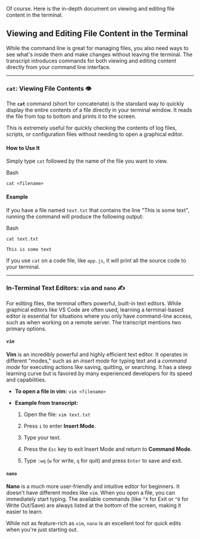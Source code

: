 Of course. Here is the in-depth document on viewing and editing file content in the terminal.

## Viewing and Editing File Content in the Terminal

While the command line is great for managing files, you also need ways to see what's inside them and make changes without leaving the terminal. The transcript introduces commands for both viewing and editing content directly from your command line interface.

---

### **`cat`**: Viewing File Contents 👁️

The **`cat`** command (short for concatenate) is the standard way to quickly display the entire contents of a file directly in your terminal window. It reads the file from top to bottom and prints it to the screen.

This is extremely useful for quickly checking the contents of log files, scripts, or configuration files without needing to open a graphical editor.

#### **How to Use It**

Simply type `cat` followed by the name of the file you want to view.

Bash

```
cat <filename>
```

#### **Example**

If you have a file named `text.txt` that contains the line "This is some text", running the command will produce the following output:

Bash

```
cat text.txt
```

```
This is some text
```

If you use `cat` on a code file, like `app.js`, it will print all the source code to your terminal.

---

### In-Terminal Text Editors: `vim` and `nano` ✍️

For editing files, the terminal offers powerful, built-in text editors. While graphical editors like VS Code are often used, learning a terminal-based editor is essential for situations where you only have command-line access, such as when working on a remote server. The transcript mentions two primary options.

#### **`vim`**

**Vim** is an incredibly powerful and highly efficient text editor. It operates in different "modes," such as an _insert mode_ for typing text and a _command mode_ for executing actions like saving, quitting, or searching. It has a steep learning curve but is favored by many experienced developers for its speed and capabilities.

- **To open a file in vim:** `vim <filename>`
    
- **Example from transcript:**
    
    1. Open the file: `vim text.txt`
        
    2. Press `i` to enter **Insert Mode**.
        
    3. Type your text.
        
    4. Press the `Esc` key to exit Insert Mode and return to **Command Mode**.
        
    5. Type `:wq` (`w` for write, `q` for quit) and press `Enter` to save and exit.
        

#### **`nano`**

**Nano** is a much more user-friendly and intuitive editor for beginners. It doesn't have different modes like `vim`. When you open a file, you can immediately start typing. The available commands (like `^X` for Exit or `^O` for Write Out/Save) are always listed at the bottom of the screen, making it easier to learn.

While not as feature-rich as `vim`, `nano` is an excellent tool for quick edits when you're just starting out.